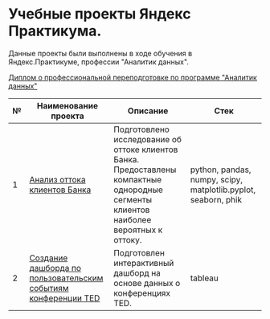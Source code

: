 # Учебные проекты Яндекс Практикума.

Данные проекты были выполнены в ходе обучения в Яндекс.Практикуме, профессии "Аналитик данных".

[Диплом о профессиональной переподготовке по программе "Аналитик данных"](https://github.com/TatianaTitarenko/yandex-praktikum-data-analyst-projects/blob/main/Diplom_data_analyst.pdf)


|№|  Наименование проекта | Описание|   Стек|
|----|--------------------|---------|--------|
|1|[Анализ оттока клиентов Банка](https://github.com/TatianaTitarenko/yandex-praktikum-data-analyst-projects/tree/main/Customer_churn_analysis)|Подготовлено исследование об оттоке клиентов Банка. Предоставлены компактные однородные сегменты клиентов наиболее вероятных к оттоку.|python, pandas, numpy, scipy, matplotlib.pyplot, seaborn, phik |
|2|[Создание дашборда по пользовательским событиям конференции TED](https://github.com/TatianaTitarenko/yandex-praktikum-data-analyst-projects/tree/main/Dashboard_tableau_TED)|Подготовлен интерактивный дашборд на основе данных о конференциях TED.|tableau|

